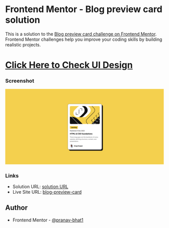 # Frontend Mentor - Blog preview card solution

This is a solution to the [Blog preview card challenge on Frontend Mentor](https://www.frontendmentor.io/challenges/blog-preview-card-ckPaj01IcS). Frontend Mentor challenges help you improve your coding skills by building realistic projects. 


# [Click Here to Check UI Design](https://blog-preview-card-main-woad-phi.vercel.app/)


### Screenshot

![](./screenshot.png)


### Links

- Solution URL: [solution URL](https://github.com/pranav-bhat1/blog-preview-card-main.git)
- Live Site URL: [blog-preview-card](https://blog-preview-card-main-woad-phi.vercel.app/)


## Author

- Frontend Mentor - [@pranav-bhat1](https://www.frontendmentor.io/profile/pranav-bhat1)



